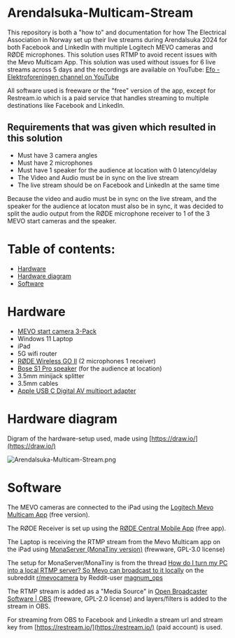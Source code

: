 # Arendalsuka-Multicam-Stream
This repository is both a "how to" and documentation for how The Electrical Association in Norway set up their live streams during Arendalsuka 2024 for both Facebook and LinkedIn with multiple Logitech MEVO cameras and RØDE microphones. This solution uses RTMP to avoid recent issues with the Mevo Multicam App. This solution was used without issues for 6 live streams across 5 days and the recordings are available on YouTube: [Efo - Elektroforeningen channel on YouTube](https://www.youtube.com/@efo-elektroforeningen9052/videos)

All software used is freeware or the "free" version of the app, except for Restream.io which is a paid service that handles streaming to multiple destinations like Facebook and LinkedIn.

## Requirements that was given which resulted in this solution

* Must have 3 camera angles
* Must have 2 microphones
* Must have 1 speaker for the audience at location with 0 latency/delay
* The Video and Audio must be in sync on the live stream
* The live stream should be on Facebook and LinkedIn at the same time

Because the video and audio must be in sync on the live stream, and the speaker for the audience at locaton must also be in sync, it was decided to split the audio output from the RØDE microphone receiver to 1 of the 3 MEVO start cameras and the speaker.

# Table of contents:
* [Hardware](https://github.com/Elektroforeningen/Arendalsuka-Multicam-Stream/edit/main/README.md#hardware)
* [Hardware diagram](https://github.com/Elektroforeningen/Arendalsuka-Multicam-Stream/edit/main/README.md#hardware-diagram)
* [Software](https://github.com/Elektroforeningen/Arendalsuka-Multicam-Stream/edit/main/README.md#software)

# Hardware

* [MEVO start camera 3-Pack](https://www.mevo.com/no-NO/products/mevo-start-3-pack)
* Windows 11 Laptop
* iPad
* 5G wifi router
* [RØDE Wireless GO II](https://rode.com/en/microphones/wireless/wirelessgoii?variant_sku=WIGOII) (2 microphones 1 receiver)
* [Bose S1 Pro speaker](https://support.bose.com/s/product/s1-pro-portable-bluetooth-speaker-system/01t8c00000OydMeAAJ?language=en_US) (for the audience at location)
* 3.5mm minijack splitter
* 3.5mm cables
* [Apple USB C Digital AV multiport adapter](https://www.apple.com/shop/product/MW5M3AM/A/usb-c-digital-av-multiport-adapter)

# Hardware diagram

Digram of the hardware-setup used, made using [https://draw.io/](https://draw.io/)

![Arendalsuka-Multicam-Stream.png](Arendalsuka-Multicam-Stream.png)

# Software

The MEVO cameras are connected to the iPad using the [Logitech Mevo Multicam App](https://apps.apple.com/us/app/logitech-mevo-multicam/id1503021034) (free version).

The RØDE Receiver is set up using the [RØDE Central Mobile App](https://apps.apple.com/us/app/r%C3%B8de-central-mobile/id1576314986) (free app).

The Laptop is receiving the RTMP stream from the Mevo Multicam app on the iPad using [MonaServer (MonaTiny version)](https://sourceforge.net/projects/monaserver/) (frewware, GPL-3.0 license)

The setup for MonaServer/MonaTiny is from the thread [How do I turn my PC into a local RTMP server? So Mevo can broadcast to it locally](https://www.reddit.com/r/mevocamera/comments/bd5182/how_do_i_turn_my_pc_into_a_local_rtmp_server_so/) on the subreddit [r/mevocamera](https://www.reddit.com/r/mevocamera/) by Reddit-user [magnum_ops](https://www.reddit.com/user/magnum_ops/)

The RTMP stream is added as a "Media Source" in [Open Broadcaster Software | OBS](https://obsproject.com/) (freeware, GPL-2.0 license) and layers/filters is added to the stream in OBS.

For streaming from OBS to Facebook and LinkedIn a stream url and stream key from [https://restream.io/](https://restream.io/) (paid account) is used.
